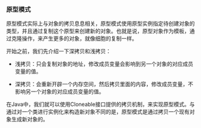 ### 原型模式

原型模式实际上与对象的拷贝息息相关，原型模式使用原型实例指定待创建对象的类型，并且通过复制这个原型来创建新的对象。也就是说，原型对象作为模板，通过克隆操作，来产生更多的对象，就像细胞的复制一样。

开始之前，我们先介绍一下深拷贝和浅拷贝：

* 浅拷贝：只会复制对象的地址，修改成员变量会影响到另一个对象的对应成员变量的值。

* 深拷贝：会重新开辟一个内存空间，然后拷贝里面的内容，修改成员变量，不影响另一个对象的对应成员变量的值。

在Java中，我们就可以使用Cloneable接口提供的拷贝机制，来实现原型模式。与通过对一个类进行实例化来构造新对象不同的是，原型模式是通过拷贝一个现有对象生成新对象的。
